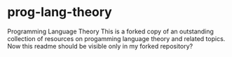 # prog-lang-theory
Programming Language Theory 
This is a forked copy of an outstanding collection of resources on progamming language theory and related topics. Now this readme should be visible only in my forked repository?  
